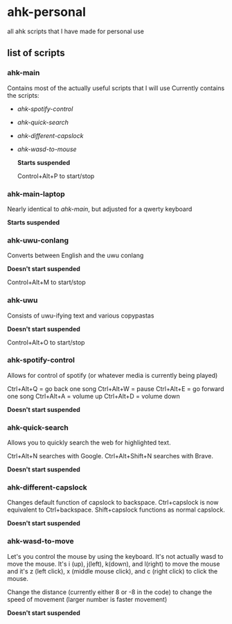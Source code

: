 # ahk-personal

all ahk scripts that I have made for personal use

## list of scripts

### ahk-main

  Contains most of the actually useful scripts that I will use
  Currently contains the scripts:
- *ahk-spotify-control*
- *ahk-quick-search*
- *ahk-different-capslock*
- *ahk-wasd-to-mouse*

  **Starts suspended**
  
  Control+Alt+P to start/stop

### ahk-main-laptop

  Nearly identical to *ahk-main*, but adjusted for a qwerty keyboard
  
  **Starts suspended**
  
### ahk-uwu-conlang

  Converts between English and the uwu conlang
  
  **Doesn't start suspended**
  
  Control+Alt+M to start/stop
  
### ahk-uwu

  Consists of uwu-ifying text and various copypastas
  
  **Doesn't start suspended**
  
  Control+Alt+O to start/stop
  
### ahk-spotify-control

  Allows for control of spotify (or whatever media is currently being played)
  
  Ctrl+Alt+Q = go back one song
  Ctrl+Alt+W = pause
  Ctrl+Alt+E = go forward one song
  Ctrl+Alt+A = volume up
  Ctrl+Alt+D = volume down

  **Doesn't start suspended**

### ahk-quick-search

  Allows you to quickly search the web for highlighted text. 
  
  Ctrl+Alt+N searches with Google. Ctrl+Alt+Shift+N searches with Brave.
  
  **Doesn't start suspended**

### ahk-different-capslock

  Changes default function of capslock to backspace. Ctrl+capslock is now equivalent to Ctrl+backspace. Shift+capslock functions as normal capslock.

  **Doesn't start suspended**

### ahk-wasd-to-move

  Let's you control the mouse by using the keyboard. It's not actually wasd to move the mouse. It's i (up), j(left), k(down), and l(right) to move the mouse and it's z (left click), x (middle mouse click), and c (right click) to click the mouse.
  
  Change the distance (currently either 8 or -8 in the code) to change the speed of movement (larger number is faster movement)
 
  **Doesn't start suspended**